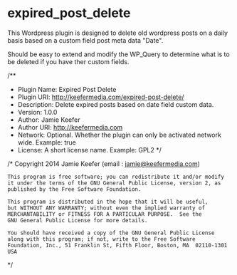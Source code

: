 expired_post_delete
===================

This Wordpress plugin is designed to delete old wordpress posts on a daily basis based on a custom field post meta data "Date".

Should be easy to extend and modify the WP_Query to determine what is to be deleted if you have ther custom fields.

/**
 * Plugin Name: Expired Post Delete
 * Plugin URI: http://keefermedia.com/expired-post-delete/
 * Description: Delete expired posts based on date field custom data.
 * Version: 1.0.0
 * Author: Jamie Keefer
 * Author URI: http://keefermedia.com
 * Network: Optional. Whether the plugin can only be activated network wide. Example: true
 * License: A short license name. Example: GPL2
 */
 
 /*  Copyright 2014  Jamie Keefer  (email : jamie@keefermedia.com)

    This program is free software; you can redistribute it and/or modify
    it under the terms of the GNU General Public License, version 2, as 
    published by the Free Software Foundation.

    This program is distributed in the hope that it will be useful,
    but WITHOUT ANY WARRANTY; without even the implied warranty of
    MERCHANTABILITY or FITNESS FOR A PARTICULAR PURPOSE.  See the
    GNU General Public License for more details.

    You should have received a copy of the GNU General Public License
    along with this program; if not, write to the Free Software
    Foundation, Inc., 51 Franklin St, Fifth Floor, Boston, MA  02110-1301  USA
*/
